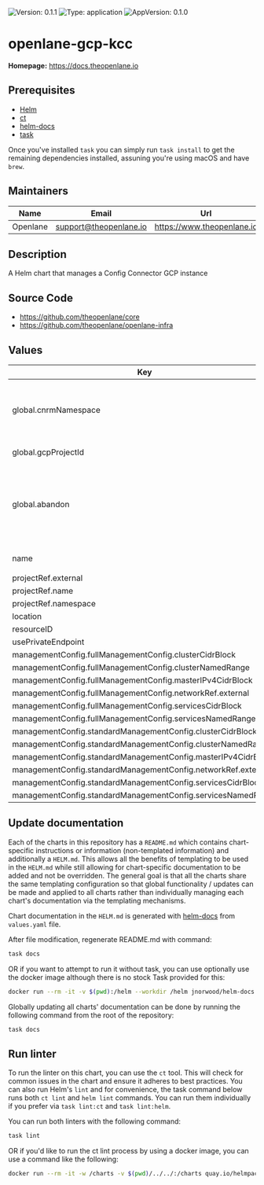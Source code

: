 ![Version: 0.1.1](https://img.shields.io/badge/Version-0.1.1-informational?style=flat-square) ![Type: application](https://img.shields.io/badge/Type-application-informational?style=flat-square) ![AppVersion: 0.1.0](https://img.shields.io/badge/AppVersion-0.1.0-informational?style=flat-square)

# openlane-gcp-kcc

**Homepage:** <https://docs.theopenlane.io>

## Prerequisites

- [Helm](https://helm.sh/docs/intro/install/)
- [ct](https://github.com/helm/chart-testing)
- [helm-docs](https://github.com/norwoodj/helm-docs)
- [task](https://taskfile.dev/)

Once you've installed `task` you can simply run `task install` to get the remaining dependencies installed, assuning you're using macOS and have `brew`.

## Maintainers

| Name | Email | Url |
| ---- | ------ | --- |
| Openlane | <support@theopenlane.io> | <https://www.theopenlane.io> |

## Description

A Helm chart that manages a Config Connector GCP instance

## Source Code

* <https://github.com/theopenlane/core>
* <https://github.com/theopenlane/openlane-infra>

## Values

| Key | Type | Default | Description |
|-----|------|---------|-------------|
| global.cnrmNamespace | string | `nil` | Allows to deploy in another namespace than the release one |
| global.gcpProjectId | string | `"myprojectid"` | Google Project ID |
| global.abandon | bool | `true` | If true, Keep the Compute Address even after the kcc resource deletion. |
| name | string | `"openlane-config-controller"` |  |
| projectRef.external | string | `""` |  |
| projectRef.name | string | `""` |  |
| projectRef.namespace | string | `""` |  |
| location | string | `"us-central1"` |  |
| resourceID | string | `""` |  |
| usePrivateEndpoint | bool | `false` |  |
| managementConfig.fullManagementConfig.clusterCidrBlock | string | `""` |  |
| managementConfig.fullManagementConfig.clusterNamedRange | string | `""` |  |
| managementConfig.fullManagementConfig.masterIPv4CidrBlock | string | `""` |  |
| managementConfig.fullManagementConfig.networkRef.external | string | `""` |  |
| managementConfig.fullManagementConfig.servicesCidrBlock | string | `""` |  |
| managementConfig.fullManagementConfig.servicesNamedRange | string | `""` |  |
| managementConfig.standardManagementConfig.clusterCidrBlock | string | `""` |  |
| managementConfig.standardManagementConfig.clusterNamedRange | string | `""` |  |
| managementConfig.standardManagementConfig.masterIPv4CidrBlock | string | `""` |  |
| managementConfig.standardManagementConfig.networkRef.external | string | `""` |  |
| managementConfig.standardManagementConfig.servicesCidrBlock | string | `""` |  |
| managementConfig.standardManagementConfig.servicesNamedRange | string | `""` |  |

## Update documentation

Each of the charts in this repository has a `README.md` which contains chart-specific instructions or information (non-templated information) and additionally a `HELM.md`. This allows all the benefits of templating to be used in the `HELM.md` while still allowing for chart-specific documentation to be added and not be overridden. The general goal is that all the charts share the same templating configuration so that global functionality / updates can be made and applied to all charts rather than individually managing each chart's documentation via the templating mechanisms.

Chart documentation in the `HELM.md` is generated with [helm-docs](https://github.com/norwoodj/helm-docs) from `values.yaml` file.

After file modification, regenerate README.md with command:

```bash
task docs
```

OR if you want to attempt to run it without task, you can use optionally use the docker image although there is no stock Task provided for this:

```bash
docker run --rm -it -v $(pwd):/helm --workdir /helm jnorwood/helm-docs:v1.14.2 helm-docs
```

Globally updating all charts' documentation can be done by running the following command from the root of the repository:

```bash
task docs
```

## Run linter

To run the linter on this chart, you can use the `ct` tool. This will check for common issues in the chart and ensure it adheres to best practices. You can also run Helm's `lint` and for convenience, the task command below runs both `ct lint` and `helm lint` commands. You can run them individually if you prefer via `task lint:ct` and `task lint:helm`.

You can run both linters with the following command:

```bash
task lint
```

OR if you'd like to run the ct lint process by using a docker image, you can use a command like the following:

```bash
docker run --rm -it -w /charts -v $(pwd)/../../:/charts quay.io/helmpack/chart-testing:v3.12.0 ct lint --charts /charts/charts/openlane-gcp-kcc --config /charts/charts/openlane-gcp-kcc/ct.yaml
```
